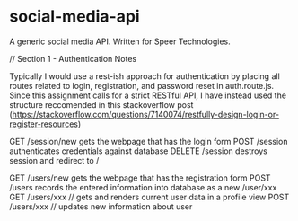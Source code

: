 # social-media-api
A generic social media API. Written for Speer Technologies.


// Section 1 - Authentication Notes

Typically I would use a rest-ish approach for authentication by placing 
all routes related to login, registration, and password reset in auth.route.js.
Since this assignment calls for a strict RESTful API, I have instead used the structure reccomended in this stackoverflow post (https://stackoverflow.com/questions/7140074/restfully-design-login-or-register-resources)

GET    /session/new gets the webpage that has the login form
POST   /session authenticates credentials against database
DELETE /session destroys session and redirect to /

GET  /users/new gets the webpage that has the registration form
POST /users records the entered information into database as a new /user/xxx
GET  /users/xxx // gets and renders current user data in a profile view
POST /users/xxx // updates new information about user